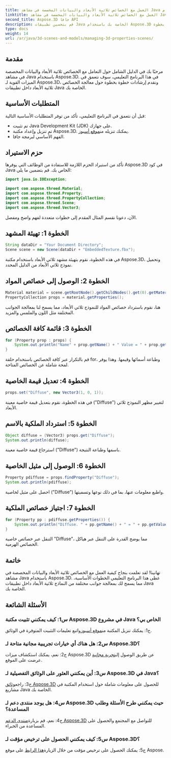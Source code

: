 ```yaml
---
title: العمل مع الخصائص ثلاثية الأبعاد والبيانات المخصصة في مشاهد Java باستخدام Aspose.3D
linktitle: العمل مع الخصائص ثلاثية الأبعاد والبيانات المخصصة في مشاهد Java باستخدام Aspose.3D
second_title: Aspose.3D جافا API
description: قم بتحسين تطبيقات Java الخاصة بك باستخدام Aspose.3D للتعامل السلس مع الخصائص ثلاثية الأبعاد. اتبع البرنامج التعليمي لدينا للحصول على إرشادات خطوة بخطوة.
type: docs
weight: 14
url: /ar/java/3d-scenes-and-models/managing-3d-properties-scenes/
---
```

## مقدمة

مرحبًا بك في الدليل الشامل حول التعامل مع الخصائص ثلاثية الأبعاد والبيانات المخصصة في مشاهد Java باستخدام Aspose.3D. في هذا البرنامج التعليمي، سوف نتعمق في الميزات القوية لـ Aspose.3D، ونقدم إرشادات خطوة بخطوة حول معالجة الخصائص ثلاثية الأبعاد داخل تطبيقات Java الخاصة بك.

## المتطلبات الأساسية

قبل أن نتعمق في البرنامج التعليمي، تأكد من توفر المتطلبات الأساسية التالية:

- تم تثبيت Java Development Kit (JDK) على جهازك.
- تم تنزيل وإعداد مكتبة Aspose.3D. يمكنك تنزيله من[موقع أسبوز](https://releases.aspose.com/3d/java/).
- الفهم الأساسي لبرمجة جافا.

## حزم الاستيراد

تأكد من استيراد الحزم اللازمة للاستفادة من الوظائف التي يوفرها Aspose.3D في كود Java الخاص بك. قم بتضمين ما يلي:

```java
import java.io.IOException;

import com.aspose.threed.Material;
import com.aspose.threed.Property;
import com.aspose.threed.PropertyCollection;
import com.aspose.threed.Scene;
import com.aspose.threed.Vector3;
```

الآن، دعونا نقسم المثال المقدم إلى خطوات متعددة لفهم واضح ومفصل.

## الخطوة 1: تهيئة المشهد

```java
String dataDir = "Your Document Directory";
Scene scene = new Scene(dataDir + "EmbeddedTexture.fbx");
```

في هذه الخطوة، نقوم بتهيئة مشهد ثلاثي الأبعاد باستخدام مكتبة Aspose.3D، وتحميل نموذج ثلاثي الأبعاد من الدليل المحدد.

## الخطوة 2: الوصول إلى خصائص المواد

```java
Material material = scene.getRootNode().getChildNodes().get(0).getMaterial();
PropertyCollection props = material.getProperties();
```

هنا، نقوم باسترداد خصائص المواد للنموذج ثلاثي الأبعاد، مما يسمح لنا بمعالجة الجوانب المختلفة مثل اللون والملمس والمزيد.

## الخطوة 3: قائمة كافة الخصائص

```java
for (Property prop : props) {
    System.out.println("Name" + prop.getName() + " Value = " + prop.getValue());
}
```

قم بالتكرار عبر كافة الخصائص باستخدام حلقة for، وطباعة أسمائها وقيمها. وهذا يوفر لمحة شاملة عن الخصائص المتاحة.

## الخطوة 4: تعديل قيمة الخاصية

```java
props.set("Diffuse", new Vector3(1, 0, 1));
```

في هذه الخطوة، نقوم بتعديل قيمة خاصية معينة ("Diffuse") لتغيير مظهر النموذج ثلاثي الأبعاد.

## الخطوة 5: استرداد الملكية بالاسم

```java
Object diffuse = (Vector3) props.get("Diffuse");
System.out.println(diffuse);
```

استرجاع قيمة خاصية معينة ("Diffuse") باسمها وطباعة النتيجة.

## الخطوة 6: الوصول إلى مثيل الخاصية

```java
Property pdiffuse = props.findProperty("Diffuse");
System.out.println(pdiffuse);
```

احصل على مثيل لخاصية ("Diffuse") واطبع معلومات عنها، بما في ذلك نوعها وتسميتها.

## الخطوة 7: اجتياز خصائص الملكية

```java
for (Property pp : pdiffuse.getProperties()) {
    System.out.println("Diffuse. " + pp.getName() + " = " + pp.getValue());
}
```

التنقل عبر خصائص خاصية "Diffuse"، مما يوضح القدرة على التنقل عبر هياكل الخصائص الهرمية.

## خاتمة

تهانينا! لقد تعلمت بنجاح كيفية العمل مع الخصائص ثلاثية الأبعاد والبيانات المخصصة في مشاهد Java باستخدام Aspose.3D. غطى هذا البرنامج التعليمي الخطوات الأساسية، مما يسمح لك بمعالجة جوانب مختلفة من النماذج ثلاثية الأبعاد داخل تطبيقات Java الخاصة بك.

## الأسئلة الشائعة

### س1: كيف يمكنني تثبيت مكتبة Aspose.3D في مشروع Java الخاص بي؟

 ج1: يمكنك تنزيل المكتبة من[موقع أسبوز](https://releases.aspose.com/3d/java/)واتبع تعليمات التثبيت المتوفرة في الوثائق.

### س2: هل هناك أي خيارات تجريبية مجانية متاحة لـ Aspose.3D؟

 ج2: نعم، يمكنك استكشاف ميزات Aspose.3D عن طريق الوصول إلى[تجربة مجانية](https://releases.aspose.com/) عرضت على الموقع.

### س3: أين يمكنني العثور على الوثائق التفصيلية لـ Aspose.3D في Java؟

 ج3: راجع[وثائق Aspose.3D](https://reference.aspose.com/3d/java/) للحصول على معلومات شاملة حول استخدام المكتبة في مشاريع Java الخاصة بك.

### س4: هل يوجد منتدى دعم لـ Aspose.3D حيث يمكنني طرح الأسئلة وطلب المساعدة؟

 ج4: نعم، قم بزيارة[منتدى الدعم Aspose.3D](https://forum.aspose.com/c/3d/18) للتواصل مع المجتمع والحصول على المساعدة من الخبراء.

### س5: كيف يمكنني الحصول على ترخيص مؤقت لـ Aspose.3D؟

 ج5: يمكنك الحصول على ترخيص مؤقت من خلال الزيارة[هذا الرابط](https://purchase.aspose.com/temporary-license/) على موقع Aspose.